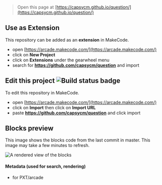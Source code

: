  


> Open this page at [https://capsycm.github.io/question/](https://capsycm.github.io/question/)

## Use as Extension

This repository can be added as an **extension** in MakeCode.

* open [https://arcade.makecode.com/](https://arcade.makecode.com/)
* click on **New Project**
* click on **Extensions** under the gearwheel menu
* search for **https://github.com/capsycm/question** and import

## Edit this project ![Build status badge](https://github.com/capsycm/question/workflows/MakeCode/badge.svg)

To edit this repository in MakeCode.

* open [https://arcade.makecode.com/](https://arcade.makecode.com/)
* click on **Import** then click on **Import URL**
* paste **https://github.com/capsycm/question** and click import

## Blocks preview

This image shows the blocks code from the last commit in master.
This image may take a few minutes to refresh.

![A rendered view of the blocks](https://github.com/capsycm/question/raw/master/.github/makecode/blocks.png)

#### Metadata (used for search, rendering)

* for PXT/arcade
<script src="https://makecode.com/gh-pages-embed.js"></script><script>makeCodeRender("{{ site.makecode.home_url }}", "{{ site.github.owner_name }}/{{ site.github.repository_name }}");</script>
